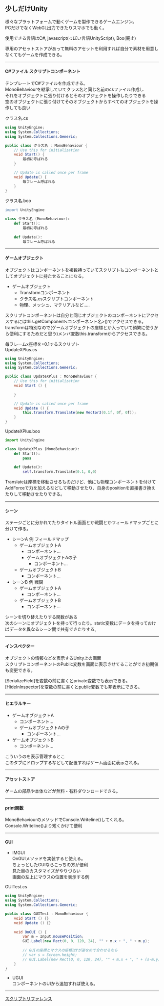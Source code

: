 ## 少しだけUnity

様々なプラットフォームで動くゲームを製作できるゲームエンジン。  
PCだけでなくWebGL出力できたりスマホでも動く。  

使用できる言語はC#, javascript(っぽい言語UnityScript), Boo(廃止)

専用のアセットストアがあって無料のアセットを利用すれば自分で素材を用意しなくてもゲームを作成できる。  

---
#### C#ファイル スクリプトコンポーネント
テンプレートでC#ファイルを作成できる。  
MonoBehaviourを継承していてクラス名と同じ名前のcsファイル作成し  
それをオブジェクトに張り付けるとそのオブジェクトを操作したりできる  
空のオブジェクトに張り付けてそのオブジェクトからすべてのオブジェクトを操作しても良い  

クラス名.cs
```cs
using UnityEngine;
using System.Collections;
using System.Collections.Generic;

public class クラス名 : MonoBehaviour {
    // Use this for initialization
    void Start() {
        最初に呼ばれる
    }

    // Update is called once per frame
    void Update() {
        毎フレーム呼ばれる
    }
}
```
クラス名.boo
```boo
import UnityEngine

class クラス名 (MonoBehaviour):
    def Start():
        最初に呼ばれる
    
    def Update():
        毎フレーム呼ばれる
```

---
#### ゲームオブジェクト  
オブジェクトはコンポーネントを複数持っていてスクリプトもコンポーネントとしてオブジェクトに持たせることになる。  


- ゲームオブジェクト
  - Transformコンポーネント
  - クラス名.csスクリプトコンポーネント
  - 物理、メッシュ、マテリアルなど.....

スクリプトコンポーネントは自分と同じオブジェクトのコンポーネントにアクセスするにはthis.getComponent<コンポーネント名>()でアクセスできる。  
transformは特別なので(ゲームオブジェクトの座標とか入っていて頻繁に使うから便利にするためだと思う)メンバ変数this.transformからアクセスできる。  

毎フレームx座標を+0.1するスクリプト  
UpdateXPlus.cs
```cs
using UnityEngine;
using System.Collections;
using System.Collections.Generic;

public class UpdateXPlus : MonoBehaviour {
    // Use this for initialization
    void Start () {
        
    }

    // Update is called once per frame
    void Update () {
        this.transform.Translate(new Vector3(0.1f, 0f, 0f));
    }
}
```
UpdateXPlus.boo
```py
import UnityEngine

class UpdateXPlus (MonoBehaviour):
    def Start():
        pass
    
    def Update():
        self.transform.Translate(0.1, 0,0)
```

Translateは座標を移動させるものだけど、他にも物理コンポーネントを付けてAddForceで力を加えるなどして移動させたり、自身のpositionを直接書き換えたりして移動させたりできる。

---
#### シーン
ステージごとに分かれてたりタイトル画面とか戦闘とかフィールドマップごとに分けて作る。  

- シーンA 例 フィールドマップ
  - ゲームオブジェクトA
    - コンポーネント...
    - ゲームオブジェクトAの子
      - コンポーネント...
  - ゲームオブジェクトB
    - コンポーネント...
- シーンB 例 戦闘
  - ゲームオブジェクトA
    - コンポーネント...
  - ゲームオブジェクトB
    - コンポーネント...

シーンを切り替えたりする関数がある  
次のシーンにオブジェクトを持って行ったり。static変数にデータを持っておけばデータを異なるシーン間で共有できたりする。

---
#### インスペクター
オブジェクトの情報などを表示するUnity上の画面  
スクリプトコンポーネントのPublic変数を画面に表示させてることができ初期値も変更できる。  

[SerializeField]を変数の前に書くとprivate変数でも表示できる。  
[HideInInspector]を変数の前に書くとpublic変数でも非表示にできる。  

---

#### ヒエラルキー
- ゲームオブジェクトA
  - コンポーネント...
  - ゲームオブジェクトAの子
    - コンポーネント...
- ゲームオブジェクトB
  - コンポーネント...

こういうのを表示管理するとこ  
このタブにドロップするなどして配置すればゲーム画面に表示される。  

---
#### アセットストア
ゲームの部品や本体などが無料・有料ダウンロードできる。  

---
#### print関数
MonoBehaviourのメソッドでConsole.Writeline()してくれる。  
Console.Writeline()より短くかけて便利  

---
#### GUI

- IMGUI  
OnGUIメソッドを実装すると使える。  
ちょっとしたGUIならこっちの方が便利  
見た目のカスタマイズがやりづらい  
画面の左上にマウスの位置を表示する例  

GUITest.cs
```cs
using UnityEngine;
using System.Collections;
using System.Collections.Generic;

public class GUITest : MonoBehaviour {
    void Start () {}
    void Update () {}
    
    void OnGUI () {
        var m = Input.mousePosition;
        GUI.Label(new Rect(0, 0, 120, 24), "" + m.x + ", " + m.y);
        
        // GUIの座標とマウスの座標はYが逆なので合わせるなら
        // var s = Screen.height;
        // GUI.Label(new Rect(0, 0, 120, 24), "" + m.x + ", " + (s-m.y));
    }
}
```

- UGUI  
コンポーネントのUIから追加すれば使える。

---
[スクリプトリファレンス](https://docs.unity3d.com/ja/current/ScriptReference/MonoBehaviour.html)

